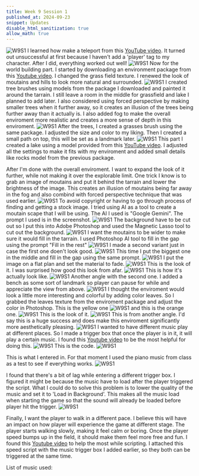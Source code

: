 ```yaml
---
title: Week 9 Session 1
published_at: 2024-09-23
snippet: Updates
disable_html_sanitization: true
allow_math: true
---
```


![W9S1](W9S1_1.png)
I learned how make a teleport from this [YouTube video](https://youtu.be/2IDrPmGf7Mg?si=YSNiHMaJb5eE_5cl). It turned out unsuccessful at first because I haven't add a 'player' tag to my character. After I did, everything worked out well!
![W9S1](W9S1_2.png)
Now for the world building part. I started by downloading an environment package from this [Youtube video](https://youtu.be/Fhx7t0REfMI?si=O3Xjr7yd7B0pNbof). I changed the grass field texture. I renewed the look of moutains and hills to look more natural and surrounded.
![W9S1](W9S1_3.png)
I created tree brushes using models from the package I downloaded and painted it around the tarrain. I still leave a room in the middle for grassfield and lake I planned to add later. I also considered using forced perspective by making smaller trees when it further away, so it creates an illusion of the trees being further away than it actually is. I also added fog to make the overall enviroment more realistic and creates a more sense of depth in this enviroment.
![W9S1](W9S1_4.png)
After the trees, I created a grasses brush using the same package. I adjusted the size and color to my liking. Then I created a small path on top, this will be set as a landmark later.
![W9S1](W9S1_5.png)
This part I created a lake using a model provided from this [YouTube video](https://www.youtube.com/watch?v=pOo48Vdtwwk&ab_channel=spaderdabomb). I adjusted all the settings to make it fits with my enviroment and added small details like rocks model from the previous package.

After I'm done with the overall enviroment. I want to expand the look of it further, while not making it over the explorable limit. One trick I know is to grab an image of moutains and put it behind the tarrain and lower the brightness of the image. This creates an illusion of moutains being far away in the fog and also combind with forced perspective technique that was used earlier.
![W9S1](W9S1_5.5.png)
To avoid copyright or having to go through process of finding and getting a stock image. I tried using AI as a tool to create a moutain scape that I will be using. The AI I used is "Google Gemini". The prompt I used is in the screenshot.
![W9S1](W9S1_6.png)
The background have to be cut out so I put this into Adobe Photoshop and used the Magnetic Lasso tool to cut out the background.
![W9S1](W9S1_7.png)
I want the moutains to be wider to make sure it would fill in the tarrain. I used Photoshop AI tool to fill in the gap using the prompt "Fill in the rest"
![W9S1](W9S1_8.png)
I made a second variant just in case the first one doen't look good.
![W9S1](W9S1_9.png)
This time I put the biggest one in the middle and fill in the gap using the same prompt.
![W9S1](W9S1_10.png)
I put the image on a flat plan and set the material to fade.
![W9S1](W9S1_11.png)
This is the look of it. I was surprised how good this look from afar.
![W9S1](W9S1_13.png)
This is how it's actually look like.
![W9S1](W9S1_12.png)
Another angle with the second one. I added a bench as some sort of landmark so player can pause for while and appreciate the view from above.
![W9S1](W9S1_15.png)
I thought the enviroment would look a little more interesting and colorful by adding color leaves. So I grabbed the leaves texture from the enviroment package and adjust the color in Photoshop. This is the yellow one
![W9S1](W9S1_16.png)
and this is the orange one.
![W9S1](W9S1_17.png)
This is the look of it.
![W9S1](W9S1_18.png)
This is from another angle. I'd say this is a huge success and does make this enviroment significantly more aesthetically pleasing.
![W9S1](W9S1_19.png)
I wanted to have different music play at different places. So I made a trigger box that once the player is in it, it will play a certain music. I found this [Youtube video](https://www.youtube.com/watch?v=p1ZgS2z-LTs&ab_channel=passivestar) to be the most helpful for doing this.
![W9S1](W9S1_20.png)
This is the code.
![W9S1](W9S1_21.png)

This is what I entered in. For that moment I used the piano music from class as a test to see if everything works.
![W9S1](W9S1_22.png)

I found that there's a bit of lag while entering a different trigger box. I figured it might be because the music have to load after the player triggered the script. What I could do to solve this problem is to lower the quality of the music and set it to 'Load in Background'. This makes all the music load when starting the game so that the sound will already be loaded before player hit the trigger.
![W9S1](W9S1_23.png)

Finally, I want the player to walk in a different pace. I believe this will have an impact on how player will experience the game at different stage. The player starts walking slowly, making it feel calm or boring. Once the player speed bumps up in the field, it should make them feel more free and fun. I found this [Youtube video](https://youtu.be/RbergKXWWQc?si=Q-7fTRYr7QIG3u8f) to help the most while scripting. I attached this speed script with the music trigger box I added earlier, so they both can be triggered at the same time.

List of music used:

